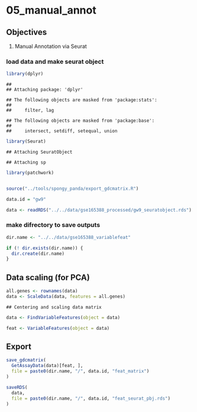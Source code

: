 # 05_manual_annot

## Objectives

1.  Manual Annotation via Seurat

### load data and make seurat object

``` r
library(dplyr)
```

    ## 
    ## Attaching package: 'dplyr'

    ## The following objects are masked from 'package:stats':
    ## 
    ##     filter, lag

    ## The following objects are masked from 'package:base':
    ## 
    ##     intersect, setdiff, setequal, union

``` r
library(Seurat)
```

    ## Attaching SeuratObject

    ## Attaching sp

``` r
library(patchwork)


source("../tools/spongy_panda/export_gdcmatrix.R")

data.id = "gw9"

data <- readRDS("../../data/gse165388_processed/gw9_seuratobject.rds")
```

### make difrectory to save outputs

``` r
dir.name <- "../../data/gse165388_variablefeat"

if (! dir.exists(dir.name)) {
  dir.create(dir.name)
}
```

## Data scaling (for PCA)

``` r
all.genes <- rownames(data)
data <- ScaleData(data, features = all.genes)
```

    ## Centering and scaling data matrix

``` r
data <- FindVariableFeatures(object = data)

feat <- VariableFeatures(object = data)
```

## Export

``` r
save_gdcmatrix(
  GetAssayData(data)[feat, ],
  file = paste0(dir.name, "/", data.id, "feat_matrix")
)

saveRDS(
  data,
  file = paste0(dir.name, "/", data.id, "feat_seurat_pbj.rds")
)
```
